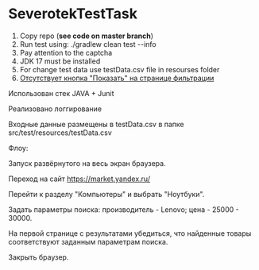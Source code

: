 # SeverotekTestTask

1. Copy repo (**see code on master branch**)
2. Run test using: ./gradlew clean test --info
3. Pay attention to the captcha
4. JDK 17 must be installed
5. For change test data use testData.csv file in resourses folder 
6. [Отсутствует кнопка "Показать" на странице фильтрации](https://github.com/DoroshenkoDenis/SeverotekTestTask/issues/1/ "Issue")

Использован стек JAVA + Junit

Реализовано логгирование

Входные данные размещены в testData.csv в папке src/test/resources/testData.csv

Флоу:

Запуск развёрнутого на весь экран браузера.

Переход на сайт https://market.yandex.ru/

Перейти к разделу "Компьютеры" и выбрать "Ноутбуки".

Задать параметры поиска: производитель - Lenovo; цена - 25000 - 30000.

На первой странице с результатами убедиться, что найденные товары соответствуют заданным параметрам поиска.

Закрыть браузер.
